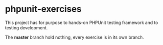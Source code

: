 # phpunit-exercises

This project has for purpose to hands-on PHPUnit testing framework and to testing development.

The **master** branch hold nothing, every exercise is in its own branch.
